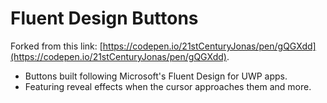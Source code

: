 # Fluent Design Buttons

Forked from this link:
[https://codepen.io/21stCenturyJonas/pen/gQGXdd](https://codepen.io/21stCenturyJonas/pen/gQGXdd).

- Buttons built following Microsoft's Fluent Design for UWP apps. 
- Featuring reveal effects when the cursor approaches them and more.
